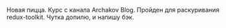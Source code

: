 Новая пицца. Курс с канала Archakov Blog. Пройден для раскуривания redux-toolkit. Чутка допилю, и напишу бэк.

